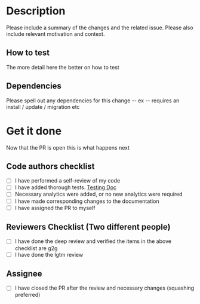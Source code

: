 # Description

Please include a summary of the changes and the related issue. Please also include relevant motivation and context. 

## How to test

The more detail here the better on how to test

## Dependencies 

Please spell out any dependencies for this change -- ex -- requires an install / update / migration etc

# Get it done

Now that the PR is open this is what happens next

## Code authors checklist
- [ ] I have performed a self-review of my code
- [ ] I have added thorough tests. [Testing Doc](https://qmacbis.atlassian.net/wiki/spaces/CM/pages/2914025525/Test+Suite+and+Testing+Research)
- [ ] Necessary analytics were added, or no new analytics were required
- [ ] I have made corresponding changes to the documentation
- [ ] I have assigned the PR to myself

## Reviewers Checklist (Two different people)
- [ ] I have done the deep review and verified the items in the above checklist are g2g
- [ ] I have done the lgtm review 

## Assignee 
- [ ] I have closed the PR after the review and necessary changes (squashing preferred)
